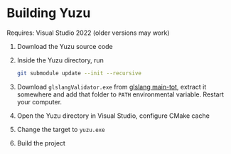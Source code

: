# Building Yuzu

Requires: Visual Studio 2022 (older versions may work)

1. Download the Yuzu source code

2. Inside the Yuzu directory, run

    ```bash
    git submodule update --init --recursive
    ```

3. Download `glslangValidator.exe` from [glslang main-tot](https://github.com/KhronosGroup/glslang/releases), extract it somewhere and add that folder to `PATH` environmental variable. Restart your computer.

4. Open the Yuzu directory in Visual Studio, configure CMake cache

5. Change the target to `yuzu.exe`

6. Build the project
